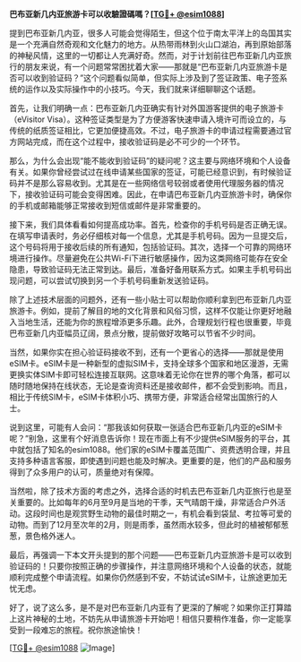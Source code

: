 **巴布亚新几内亚旅游卡可以收驗證碼嗎？[[TG💪+ @esim1088](https://t.me/s/esim1088)]**

提到巴布亚新几内亚，很多人可能会觉得陌生，但这个位于南太平洋上的岛国其实是一个充满自然奇观和文化魅力的地方。从热带雨林到火山口湖泊，再到原始部落的神秘风情，这里的一切都让人充满好奇。然而，对于计划前往巴布亚新几内亚旅行的朋友来说，有一个问题常常困扰着大家——那就是“巴布亚新几内亚旅游卡是否可以收到验证码？”这个问题看似简单，但实际上涉及到了签证政策、电子签系统的运作以及实际操作中的小技巧。今天，我们就来详细聊聊这个话题。

首先，让我们明确一点：巴布亚新几内亚确实有针对外国游客提供的电子旅游卡（eVisitor Visa）。这种签证类型是为了方便游客快速申请入境许可而设立的，与传统的纸质签证相比，它更加便捷高效。不过，电子旅游卡的申请过程需要通过官方网站完成，而在这个过程中，接收验证码是必不可少的一个环节。

那么，为什么会出现“能不能收到验证码”的疑问呢？这主要与网络环境和个人设备有关。如果你曾经尝试过在线申请某些国家的签证，可能已经意识到，有时候验证码并不是那么容易收到。尤其是在一些网络信号较弱或者使用代理服务器的情况下，接收验证码可能会变得困难。因此，在申请巴布亚新几内亚旅游卡时，确保你的手机或邮箱能够正常接收到短信或邮件是非常重要的。

接下来，我们具体看看如何提高成功率。首先，检查你的手机号码是否正确无误。在填写申请表时，务必仔细核对每一个信息，尤其是手机号码。因为一旦提交后，这个号码将用于接收后续的所有通知，包括验证码。其次，选择一个可靠的网络环境进行操作。尽量避免在公共Wi-Fi下进行敏感操作，因为这类网络可能存在安全隐患，导致验证码无法正常到达。最后，准备好备用联系方式。如果主手机号码出现问题，可以尝试切换到另一个手机号码重新发送验证码。

除了上述技术层面的问题外，还有一些小贴士可以帮助你顺利拿到巴布亚新几内亚旅游卡。例如，提前了解目的地的文化背景和风俗习惯，这样不仅能让你更好地融入当地生活，还能为你的旅程增添更多乐趣。此外，合理规划行程也很重要，毕竟巴布亚新几内亚幅员辽阔，景点分散，提前做好攻略可以节省不少时间。

当然，如果你实在担心验证码接收不到，还有一个更省心的选择——那就是使用eSIM卡。eSIM卡是一种新型的虚拟SIM卡，支持全球多个国家和地区漫游，无需更换实体SIM卡即可轻松连接互联网。这意味着无论你在世界的哪个角落，都可以随时随地保持在线状态，无论是查询资料还是接收邮件，都不会受到影响。而且，相比于传统SIM卡，eSIM卡体积小巧、携带方便，非常适合经常出国旅行的人士。

说到这里，可能有人会问：“那我该如何获取一张适合巴布亚新几内亚的eSIM卡呢？”别急，这里有个好消息告诉你！现在市面上有不少提供eSIM服务的平台，其中就包括了知名的esim1088。他们家的eSIM卡覆盖范围广、资费透明合理，并且支持多种语言客服，即使遇到问题也能及时解决。更重要的是，他们的产品和服务得到了众多用户的认可，质量绝对有保障。

当然啦，除了技术方面的考虑之外，选择合适的时机去巴布亚新几内亚旅行也是至关重要的。比如每年的6月至9月是当地的干季，天气晴朗干燥，非常适合户外活动。这段时间也是观赏野生动物的最佳时期之一，有机会看到袋鼠、考拉等可爱的动物。而到了12月至次年的2月，则是雨季，虽然雨水较多，但此时的植被郁郁葱葱，景色格外迷人。

最后，再强调一下本文开头提到的那个问题——巴布亚新几内亚旅游卡是可以收到验证码的！只要你按照正确的步骤操作，并注意网络环境和个人设备的状态，就能顺利完成整个申请流程。如果你仍然感到不安，不妨试试eSIM卡，让旅途更加无忧无虑。

好了，说了这么多，是不是对巴布亚新几内亚有了更深的了解呢？如果你正打算踏上这片神秘的土地，不妨先从申请旅游卡开始吧！相信只要稍作准备，你一定能享受到一段难忘的旅程。祝你旅途愉快！

[[TG💪+ @esim1088](https://t.me/s/esim1088) ![Image](https://i.postimg.cc/4NQfJmqS/Snipaste-2025-05-13-00-14-12.png)]